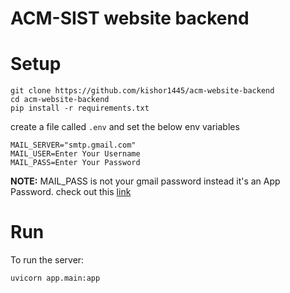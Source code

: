 # ACM-SIST website backend

# Setup
```commandline
git clone https://github.com/kishor1445/acm-website-backend
cd acm-website-backend
pip install -r requirements.txt
```
create a file called `.env` and set the below env variables
```
MAIL_SERVER="smtp.gmail.com"
MAIL_USER=Enter Your Username
MAIL_PASS=Enter Your Password
```
**NOTE:** MAIL_PASS is not your gmail password instead it's an App Password. check out this [link](https://support.google.com/mail/answer/185833?hl=en)

# Run
To run the server:
```commandline
uvicorn app.main:app
```
